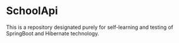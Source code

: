 # SchoolApi
This is a repository designated purely for self-learning and testing of SpringBoot and Hibernate technology.
